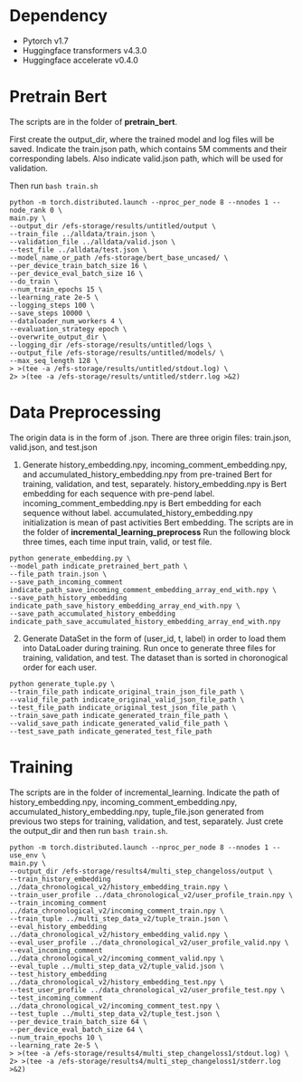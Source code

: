 # Dependency
- Pytorch v1.7
- Huggingface transformers v4.3.0
- Huggingface accelerate v0.4.0
# Pretrain Bert
The scripts are in the folder of **pretrain_bert**.

First create the output_dir, where the trained model and log files will be saved.
Indicate the train.json path, which contains 5M comments and their corresponding labels. Also indicate valid.json path, which will be used for validation.

Then run `bash train.sh`
```
python -m torch.distributed.launch --nproc_per_node 8 --nnodes 1 --node_rank 0 \
main.py \
--output_dir /efs-storage/results/untitled/output \
--train_file ../alldata/train.json \
--validation_file ../alldata/valid.json \
--test_file ../alldata/test.json \
--model_name_or_path /efs-storage/bert_base_uncased/ \
--per_device_train_batch_size 16 \
--per_device_eval_batch_size 16 \
--do_train \
--num_train_epochs 15 \
--learning_rate 2e-5 \
--logging_steps 100 \
--save_steps 10000 \
--dataloader_num_workers 4 \
--evaluation_strategy epoch \
--overwrite_output_dir \
--logging_dir /efs-storage/results/untitled/logs \
--output_file /efs-storage/results/untitled/models/ \
--max_seq_length 128 \
> >(tee -a /efs-storage/results/untitled/stdout.log) \
2> >(tee -a /efs-storage/results/untitled/stderr.log >&2)
```
# Data Preprocessing
The origin data is in the form of .json. There are three origin files: train.json, valid.json, and test.json

1. Generate history_embedding.npy, incoming_comment_embedding.npy, and accumulated_history_embedding.npy from pre-trained Bert for training, validation, and test, separately.
history_embedding.npy is Bert embedding for each sequence with pre-pend label.
incoming_comment_embedding.npy is Bert embedding for each sequence without label.
accumulated_history_embedding.npy initialization is mean of past activities Bert embedding.
The scripts are in the folder of **incremental_learning_preprocess** 
Run the following block three times, each time input train, valid, or test file.
```
python generate_embedding.py \
--model_path indicate_pretrained_bert_path \
--file_path train.json \
--save_path_incoming_comment indicate_path_save_incoming_comment_embedding_array_end_with.npy \
--save_path_history_embedding indicate_path_save_history_embedding_array_end_with.npy \
--save_path_accumulated_history_embedding indicate_path_save_accumulated_history_embedding_array_end_with.npy
```
2. Generate DataSet in the form of (user_id, t, label) in order to load them into DataLoader during training.
Run once to generate three files for training, validation, and test.
The dataset than is sorted in choronogical order for each user.
```
python generate_tuple.py \
--train_file_path indicate_original_train_json_file_path \
--valid_file_path indicate_original_valid_json_file_path \
--test_file_path indicate_original_test_json_file_path \
--train_save_path indicate_generated_train_file_path \
--valid_save_path indicate_generated_valid_file_path \
--test_save_path indicate_generated_test_file_path
```
# Training
The scripts are in the folder of incremental_learning.
Indicate the path of history_embedding.npy, incoming_comment_embedding.npy, accumulated_history_embedding.npy, tuple_file.json generated from previous two steps for training, validation, and test, separately.
Just crete the output_dir and then run `bash train.sh`.
```
python -m torch.distributed.launch --nproc_per_node 8 --nnodes 1 --use_env \
main.py \
--output_dir /efs-storage/results4/multi_step_changeloss/output \
--train_history_embedding ../data_chronological_v2/history_embedding_train.npy \
--train_user_profile ../data_chronological_v2/user_profile_train.npy \
--train_incoming_comment ../data_chronological_v2/incoming_comment_train.npy \
--train_tuple ../multi_step_data_v2/tuple_train.json \
--eval_history_embedding ../data_chronological_v2/history_embedding_valid.npy \
--eval_user_profile ../data_chronological_v2/user_profile_valid.npy \
--eval_incoming_comment ../data_chronological_v2/incoming_comment_valid.npy \
--eval_tuple ../multi_step_data_v2/tuple_valid.json \
--test_history_embedding ../data_chronological_v2/history_embedding_test.npy \
--test_user_profile ../data_chronological_v2/user_profile_test.npy \
--test_incoming_comment ../data_chronological_v2/incoming_comment_test.npy \
--test_tuple ../multi_step_data_v2/tuple_test.json \
--per_device_train_batch_size 64 \
--per_device_eval_batch_size 64 \
--num_train_epochs 10 \
--learning_rate 2e-5 \
> >(tee -a /efs-storage/results4/multi_step_changeloss1/stdout.log) \
2> >(tee -a /efs-storage/results4/multi_step_changeloss1/stderr.log >&2)
```
